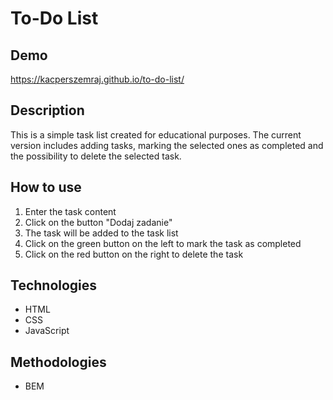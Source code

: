 # To-Do List

## Demo

https://kacperszemraj.github.io/to-do-list/

## Description

This is a simple task list created for educational purposes. The current version includes adding tasks, marking the selected ones as completed and the possibility to delete the selected task.

## How to use

1. Enter the task content
2. Click on the button "Dodaj zadanie"
3. The task will be added to the task list
4. Click on the green button on the left to mark the task as completed
5. Click on the red button on the right to delete the task

## Technologies

- HTML
- CSS
- JavaScript

## Methodologies

- BEM
